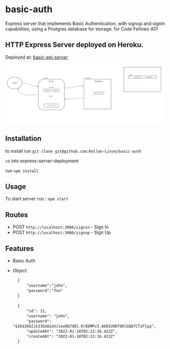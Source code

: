 # basic-auth

Express server that implements Basic Authentication, with signup and signin capabilities, using a Postgres database for storage. for Code Fellows 401


## HTTP Express Server deployed on Heroku.

Deployed at: [basic-api-server](https://cf-401-basic-auth.herokuapp.com/)

![Data Flow](./UML.jpg)

## Installation

to install run `git clone git@github.com:Kellen-Linse/basic-auth`

`cd` into express-server-deployment

run `npm install`

## Usage

To start server run : `npm start`



## Routes

* POST `http://localhost:3000/signin` - Sign In
* POST `http://localhost:3000/signup` - Sign Up
  
## Features

* Basic Auth

* Object 

        {
            "username":"john",
            "password":"foo"
        }

        {
            "id": 11,
            "username": "john",
            "password": "$2b$10$Iik33GUA2aV/soxRQ7dOl.KrEDMPv3.Ab0IU9DTdKlGQQfCTiFlpq",
            "updatedAt": "2022-01-18T02:13:16.422Z",
            "createdAt": "2022-01-18T02:13:16.422Z"
        }